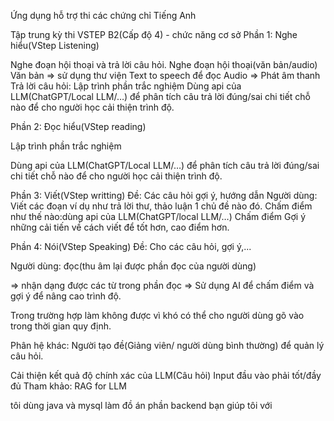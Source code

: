 Ứng dụng hỗ trợ thi các chứng chỉ Tiếng Anh

Tập trung kỳ thi VSTEP B2(Cấp độ 4) - chức năng cơ sở
Phần 1: Nghe hiểu(VStep Listening)

Nghe đoạn hội thoại và trả lời câu hỏi.
Nghe đoạn hội thoại(văn bản/audio)
	Văn bản => sử dụng thư viện Text to speech để đọc
	Audio => Phát âm thanh
Trả lời câu hỏi:
	Lập trình phần trắc nghiệm
Dùng api của LLM(ChatGPT/Local LLM/…) để phân tích câu trả lời đúng/sai chi tiết chỗ nào để cho người học cải thiện trình độ.


Phần 2: Đọc hiểu(VStep reading)

Lập trình phần trắc nghiệm

Dùng api của LLM(ChatGPT/Local LLM/…) để phân tích câu trả lời đúng/sai chi tiết chỗ nào để cho người học cải thiện trình độ.

Phần 3: Viết(VStep writting)
Đề: Các câu hỏi gợi ý, hướng dẫn
Người dùng: Viết các đoạn ví dụ như trả lời thư, thảo luận 1 chủ đề nào đó.
Chấm điểm như thế nào:dùng api của LLM(ChatGPT/local LLM/…)
Chấm điểm
Gợi ý những cải tiến về cách viết để tốt hơn, cao điểm hơn.

Phần 4: Nói(VStep Speaking)
Đề: Cho các câu hỏi, gợi ý,...

Người dùng: đọc(thu âm lại được phần đọc của người dùng)
		
=> nhận dạng được các từ trong phần đọc
=> Sử dụng AI để chấm điểm và gợi ý để nâng cao trình độ.

Trong trường hợp làm không được vì khó có thể cho người dùng gõ vào trong thời gian quy định.

Phân hệ khác:
Người tạo đề(Giảng viên/ người dùng bình thường) để quản lý câu hỏi.

Cải thiện kết quả độ chính xác của LLM(Câu hỏi)
Input đầu vào phải tốt/đầy đủ
Tham khảo: RAG for LLM




tôi dùng java và  mysql làm đồ án phần backend bạn giúp tôi với
